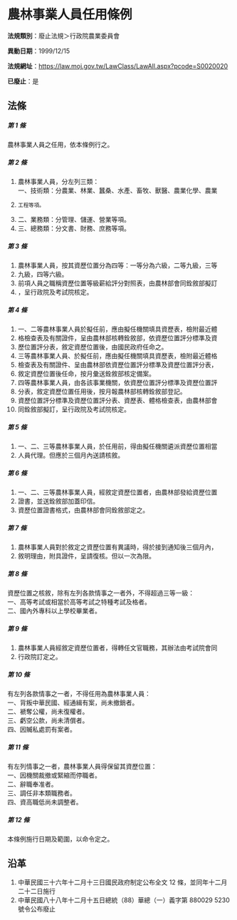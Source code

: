 # 農林事業人員任用條例

**法規類別**：廢止法規＞行政院農業委員會

**異動日期**：1999/12/15  

**法規網址**：https://law.moj.gov.tw/LawClass/LawAll.aspx?pcode=S0020020

**已廢止**：是



## 法條
##### 第 1 條
農林事業人員之任用，依本條例行之。

##### 第 2 條
1. 農林事業人員，分左列三類：  
一、技術類：分農業、林業、蠶桑、水產、畜牧、獸醫、農業化學、農業
1.     工程等項。
1. 二、業務類：分管理、儲運、營業等項。
1. 三、總務類：分文書、財務、庶務等項。

##### 第 3 條
1. 農林事業人員，按其資歷位置分為四等：一等分為六級，二等九級，三等
1. 九級，四等六級。
1. 前項人員之職稱資歷位置等級薪給評分對照表，由農林部會同銓敘部擬訂
1. ，呈行政院及考試院核定。

##### 第 4 條
1. 一、二等農林事業人員於擬任前，應由擬任機關填具資歷表，檢附最近體
1. 格檢查表及有關證件，呈由農林部核轉銓敘部，依資歷位置評分標準及資
1. 歷位置評分表，敘定資歷位置後，由國民政府任命之。
1. 三等農林事業人員、於擬任前，應由擬任機關填具資歷表，檢附最近體格
1. 檢查表及有關證件、呈由農林部依資歷位置評分標準及資歷位置評分表，
1. 敘定資歷位置後任命，按月彙送銓敘部核定備案。
1. 四等農林事業人員，由各該事業機關，依資歷位置評分標準及資歷位置評
1. 分表，敘定資歷位置任用後，按月報農林部核轉銓敘部登記。
1. 資歷位置評分標準及資歷位置評分表、資歷表、體格檢查表，由農林部會
1. 同銓敘部擬訂，呈行政院及考試院核定。

##### 第 5 條
1. 一、二、三等農林事業人員，於任用前，得由擬任機關遴派資歷位置相當
1. 人員代理。但應於三個月內送請核敘。

##### 第 6 條
1. 一、二、三等農林事業人員，經敘定資歷位置者，由農林部發給資歷位置
1. 證書，並送銓敘部加蓋印信。
1. 資歷位置證書格式，由農林部會同銓敘部定之。

##### 第 7 條
1. 農林事業人員對於敘定之資歷位置有異議時，得於接到通知後三個月內，
1. 敘明理由，附具證件，呈請復核。但以一次為限。

##### 第 8 條
資歷位置之核敘，除有左列各款情事之一者外，不得超過三等一級：  
一、高等考試或相當於高等考試之特種考試及格者。  
二、國內外專科以上學校畢業者。

##### 第 9 條
1. 農林事業人員經敘定資歷位置者，得轉任文官職務，其辦法由考試院會同
1. 行政院訂定之。

##### 第 10 條
有左列各款情事之一者，不得任用為農林事業人員：  
一、背叛中華民國、經通緝有案，尚未撤銷者。  
二、褫奪公權，尚未復權者。  
三、虧空公款，尚未清償者。  
四、因贓私處罰有案者。

##### 第 11 條
有左列情事之一者，農林事業人員得保留其資歷位置：  
一、因機關裁撤或緊縮而停職者。  
二、辭職奉准者。  
三、調任非本類職務者。  
四、資高職低尚未調整者。

##### 第 12 條
本條例施行日期及範圍，以命令定之。

## 沿革
1. 中華民國三十六年十二月十三日國民政府制定公布全文 12 條，並同年十二月二十二日施行
1. 中華民國八十八年十二月十五日總統（88）華總（一）義字第 880029 5230 號令公布廢止
